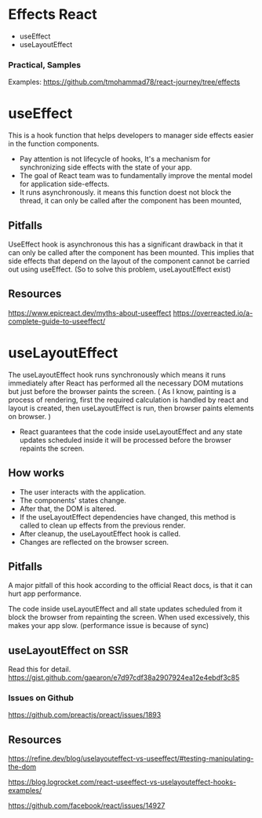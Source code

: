 # Effects React
* useEffect
* useLayoutEffect

### Practical, Samples
Examples: https://github.com/tmohammad78/react-journey/tree/effects

# useEffect
This is a hook function that helps developers to manager side effects easier in the function components.
* Pay attention is not lifecycle of hooks, It's a mechanism for synchronizing side effects with the state of your app.
* The goal of React team was to fundamentally improve the mental model for application side-effects.
* It runs asynchronously. it means this function doest not block the thread, it can only be called after the component has been mounted,

## Pitfalls
UseEffect hook is asynchronous this has a significant drawback in that it can only be called after the component has been mounted. This implies that side effects that depend on the layout of the component cannot be carried out using useEffect. (So to solve this problem, useLayoutEffect exist)

## Resources
https://www.epicreact.dev/myths-about-useeffect
https://overreacted.io/a-complete-guide-to-useeffect/

# useLayoutEffect
The useLayoutEffect hook runs synchronously which means it runs immediately after React has performed all the necessary DOM mutations but just before the browser paints the screen.
(
    As I know, painting is a process of rendering, first the required calculation is handled by react and layout is created, then useLayoutEffect is run, then browser paints elements on browser.
)

* React guarantees that the code inside useLayoutEffect and any state updates scheduled inside it will be processed before the browser repaints the screen.

## How works
* The user interacts with the application.
* The components' states change.
* After that, the DOM is altered.
* If the useLayoutEffect dependencies have changed, this method is called to clean up effects from the previous render.
* After cleanup, the useLayoutEffect hook is called.
* Changes are reflected on the browser screen.

## Pitfalls
A major pitfall of this hook according to the official React docs, is that it can hurt app performance. 

The code inside useLayoutEffect and all state updates scheduled from it block the browser from repainting the screen. When used excessively, this makes your app slow. (performance issue is because of sync)

## useLayoutEffect on SSR
Read this for detail.
https://gist.github.com/gaearon/e7d97cdf38a2907924ea12e4ebdf3c85

### Issues on Github
https://github.com/preactjs/preact/issues/1893

## Resources
https://refine.dev/blog/uselayouteffect-vs-useeffect/#testing-manipulating-the-dom

https://blog.logrocket.com/react-useeffect-vs-uselayouteffect-hooks-examples/

https://github.com/facebook/react/issues/14927
